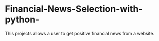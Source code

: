 # Financial-News-Selection-with-python-
This projects allows a user to get positive financial news from a website.
